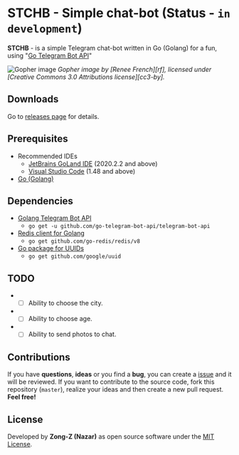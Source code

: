 # STCHB - Simple chat-bot (Status - `in development`)

**STCHB** - is a simple Telegram chat-bot written in Go (Golang) for a fun, using "[Go Telegram Bot API](https://github.com/go-telegram-bot-api/telegram-bot-api)"

![Gopher image](https://golang.org/doc/gopher/fiveyears.jpg)
*Gopher image by [Renee French][rf], licensed under [Creative Commons 3.0 Attributions license][cc3-by].*

## Downloads

Go to [releases page](https://github.com/Zong-Z/stch_bot/releases) for details.

## Prerequisites

- Recommended IDEs
    - [JetBrains GoLand IDE](https://www.jetbrains.com/go/) (2020.2.2 and above)
    - [Visual Studio Code](https://code.visualstudio.com) (1.48 and above)
- [Go (Golang)](https://golang.org/dl/)

## Dependencies

- [Golang Telegram Bot API](https://github.com/go-telegram-bot-api/telegram-bot-api)
    - `go get -u github.com/go-telegram-bot-api/telegram-bot-api`
- [Redis client for Golang](https://github.com/go-redis/redis)
    - `go get github.com/go-redis/redis/v8`
- [Go package for UUIDs](https://github.com/google/uuid)
    - `go get github.com/google/uuid`
    
## TODO

- - [ ] Ability to choose the city.
- - [ ] Ability to choose age.
- - [ ] Ability to send photos to chat.

## Contributions

If you have **questions**, **ideas** or you find a **bug**, you can create a [issue](https://github.com/Zong-Z/SCHB/issues) and it will be reviewed. If you want to contribute to the source code, fork this repository (`master`), realize your ideas and then create a new pull request. **Feel free!**

## License

Developed by **Zong-Z (Nazar)** as open source software under the [MIT License](https://github.com/Zong-Z/SCHB/blob/master/LICENSE).
